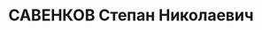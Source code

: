 ---
title: САВЕНКОВ Степан Николаевич
description: 'Род. в 1894, Воронежская обл., с. Потаповка, русский, обр.: грамотный,
  б/п. Проживал: Красногвардейский р-н, с. Евдокимовское. Служащий

  Арестован 31.08.1937. Приговор: ВМН. Расстрелян'
---